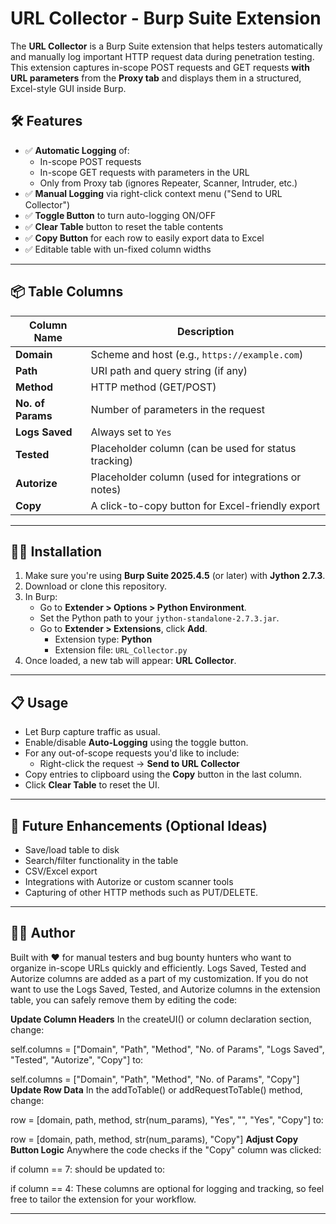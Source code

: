 # URL Collector - Burp Suite Extension

The **URL Collector** is a Burp Suite extension that helps testers automatically and manually log important HTTP request data during penetration testing. This extension captures in-scope POST requests and GET requests **with URL parameters** from the **Proxy tab** and displays them in a structured, Excel-style GUI inside Burp.

## 🛠 Features

- ✅ **Automatic Logging** of:
  - In-scope POST requests
  - In-scope GET requests with parameters in the URL
  - Only from Proxy tab (ignores Repeater, Scanner, Intruder, etc.)
- ✅ **Manual Logging** via right-click context menu ("Send to URL Collector")
- ✅ **Toggle Button** to turn auto-logging ON/OFF
- ✅ **Clear Table** button to reset the table contents
- ✅ **Copy Button** for each row to easily export data to Excel
- ✅ Editable table with un-fixed column widths

---

## 📦 Table Columns

| Column Name     | Description                                        |
|-----------------|----------------------------------------------------|
| **Domain**      | Scheme and host (e.g., `https://example.com`)      |
| **Path**        | URI path and query string (if any)                 |
| **Method**      | HTTP method (GET/POST)                             |
| **No. of Params** | Number of parameters in the request              |
| **Logs Saved**  | Always set to `Yes`                                |
| **Tested**      | Placeholder column (can be used for status tracking) |
| **Autorize**    | Placeholder column (used for integrations or notes) |
| **Copy**        | A click-to-copy button for Excel-friendly export   |

---

## 🧑‍💻 Installation

1. Make sure you're using **Burp Suite 2025.4.5** (or later) with **Jython 2.7.3**.
2. Download or clone this repository.
3. In Burp:
   - Go to **Extender > Options > Python Environment**.
   - Set the Python path to your `jython-standalone-2.7.3.jar`.
   - Go to **Extender > Extensions**, click **Add**.
     - Extension type: **Python**
     - Extension file: `URL_Collector.py`
4. Once loaded, a new tab will appear: **URL Collector**.

---

## 📋 Usage

- Let Burp capture traffic as usual.
- Enable/disable **Auto-Logging** using the toggle button.
- For any out-of-scope requests you'd like to include:
  - Right-click the request → **Send to URL Collector**
- Copy entries to clipboard using the **Copy** button in the last column.
- Click **Clear Table** to reset the UI.

---

## 🧩 Future Enhancements (Optional Ideas)

- Save/load table to disk
- Search/filter functionality in the table
- CSV/Excel export
- Integrations with Autorize or custom scanner tools
- Capturing of other HTTP methods such as PUT/DELETE.

---

## 👨‍🔬 Author

Built with ❤️ for manual testers and bug bounty hunters who want to organize in-scope URLs quickly and efficiently. Logs Saved, Tested and Autorize columns are added as a part of my customization.
If you do not want to use the Logs Saved, Tested, and Autorize columns in the extension table, you can safely remove them by editing the code:

**Update Column Headers**
In the createUI() or column declaration section, change:

self.columns = ["Domain", "Path", "Method", "No. of Params", "Logs Saved", "Tested", "Autorize", "Copy"]
to:

self.columns = ["Domain", "Path", "Method", "No. of Params", "Copy"]
**Update Row Data**
In the addToTable() or addRequestToTable() method, change:

row = [domain, path, method, str(num_params), "Yes", "", "Yes", "Copy"]
to:

row = [domain, path, method, str(num_params), "Copy"]
**Adjust Copy Button Logic**
Anywhere the code checks if the "Copy" column was clicked:

if column == 7:
should be updated to:

if column == 4:
These columns are optional for logging and tracking, so feel free to tailor the extension for your workflow.

------------------------------------------------------------------------------------
